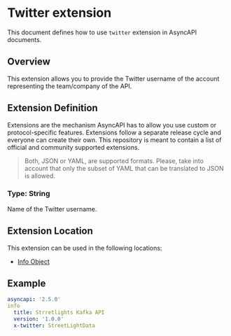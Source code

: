 # Twitter extension
This document defines how to use `twitter` extension in AsyncAPI documents.

## Overview 
This extension allows you to provide the Twitter username of the account representing the team/company of the API.

## Extension Definition
Extensions are the mechanism AsyncAPI has to allow you use custom or protocol-specific features. Extensions follow a separate release cycle and everyone can create their own. This repository is meant to contain a list of official and community supported extensions.

> Both, JSON or YAML, are supported formats. Please, take into account that only the subset of YAML that can be translated to JSON is allowed. 
### Type: String

Name of the Twitter username.

## Extension Location 

This extension can be used in the following locations:
- [Info Object](https://www.asyncapi.com/docs/reference/specification/v2.5.0#infoObject)

## Example

```yaml
asyncapi: '2.5.0'
info
  title: Strretlights Kafka API
  version: '1.0.0'
  x-twitter: StreetLightData
```
